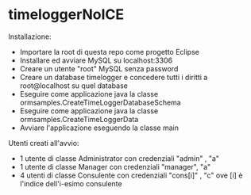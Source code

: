 timeloggerNoICE
===============

Installazione:
 * Importare la root di questa repo come progetto Eclipse
 * Installare ed avviare MySQL su localhost:3306
 * Creare un utente "root" MySQL senza password
 * Creare un database timelogger e concedere tutti i diritti a root@localhost su quel database
 * Eseguire come applicazione java la classe ormsamples.CreateTimeLoggerDatabaseSchema
 * Eseguire come applicazione java la classe ormsamples.CreateTimeLoggerData
 * Avviare l'applicazione eseguendo la classe main

Utenti creati all'avvio:
 * 1 utente di classe Administrator con credenziali "admin" , "a"
 * 1 utente di classe Manager con credenziali "manager", "a"
 * 4 utenti di classe Consulente con credenziali "cons[i]" , "c" ove [i] è l'indice dell'i-esimo consulente

